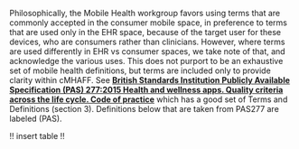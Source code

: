 Philosophically, the Mobile Health workgroup favors using terms that are commonly accepted in the consumer mobile space, in preference
to terms that are used only in the EHR space, because of the target user for these devices, who are consumers rather than clinicians. However, where terms are used differently in EHR vs consumer spaces, we take note of that, and acknowledge the various uses. This does not purport to be an exhaustive set of mobile health definitions, but terms are included only to provide clarity within cMHAFF. See **[British Standards Institution Publicly Available Specification (PAS) 277:2015 Health and wellness apps. Quality criteria across the life cycle. Code of practice](https://shop.bsigroup.com/products/health-and-wellness-apps-quality-criteria-across-the-life-cycle-code-of-practice)** which has a good set of Terms and Definitions (section 3). Definitions below that are taken from PAS277 are labeled (PAS).

!! insert table !!